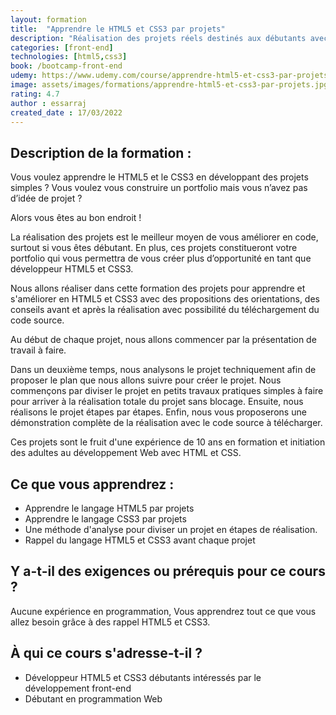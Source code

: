 ```yaml
---
layout: formation
title:  "Apprendre le HTML5 et CSS3 par projets"
description: "Réalisation des projets réels destinés aux débutants avec conseils, orientations et code source."
categories: [front-end]
technologies: [html5,css3]
book: /bootcamp-front-end
udemy: https://www.udemy.com/course/apprendre-html5-et-css3-par-projets/?referralCode=153108D8498B1B8B3458
image: assets/images/formations/apprendre-html5-et-css3-par-projets.jpg
rating: 4.7
author : essarraj
created_date : 17/03/2022
---
```


<div class="fancy-title title-border">
	<h2>Description de la formation :</h2>
</div>


Vous voulez apprendre le HTML5 et le CSS3 en développant des projets simples ? Vous voulez vous construire un portfolio mais vous n’avez pas d’idée de projet ?


Alors vous êtes au bon endroit !


La réalisation des projets est le meilleur moyen de vous améliorer en code, surtout si vous êtes débutant. En plus, ces projets constitueront votre portfolio qui vous permettra de vous créer plus d’opportunité en tant que développeur HTML5 et CSS3.


Nous allons réaliser dans cette formation des projets pour apprendre et s'améliorer en HTML5 et CSS3 avec des propositions des orientations, des conseils avant et après la réalisation avec possibilité du téléchargement du code source.


Au début de chaque projet, nous allons commencer par la présentation de travail à faire.

Dans un deuxième temps, nous analysons le projet techniquement afin de proposer le plan que nous allons suivre pour créer le projet. Nous commençons par diviser le projet en petits travaux pratiques simples à faire pour arriver à la réalisation totale du projet sans blocage. Ensuite, nous réalisons le projet étapes par étapes. Enfin, nous vous proposerons une démonstration complète de la réalisation avec le code source à télécharger.


Ces projets sont le fruit d'une expérience de 10 ans en formation et initiation des adultes au développement Web avec HTML et CSS.

<div class="fancy-title title-border">
	<h2>Ce que vous apprendrez :</h2>
</div>

- Apprendre le langage HTML5 par projets
- Apprendre le langage CSS3 par projets
- Une méthode d'analyse pour diviser un projet en étapes de réalisation.
- Rappel du langage HTML5 et CSS3 avant chaque projet


<div class="fancy-title title-border">
	<h2>Y a-t-il des exigences ou prérequis pour ce cours ?</h2>
</div>


Aucune expérience en programmation, Vous apprendrez tout ce que vous allez besoin grâce à des rappel HTML5 et CSS3.






<div class="fancy-title title-border">
	<h2>À qui ce cours s'adresse-t-il ?</h2>
</div>

- Développeur HTML5 et CSS3 débutants intéressés par le développement front-end
- Débutant en programmation Web


